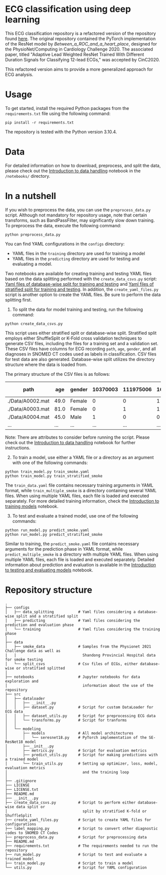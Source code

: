 <!--
  Title: ECG classification using deep learning 
  Description: A deep learning approach for ECG classification
  Author: tuijalei
-->

# ECG classification using deep learning 

This ECG classification repository is a refactored version of the repository found [here](https://github.com/ZhaoZhibin/Physionet2020model). The original repository contained the PyTorch implementation of the ResNet model by *Between_a_ROC_and_a_heart_place*, designed for the PhysioNet/Computing in Cardiology Challenge 2020. The associated paper, titled "Adaptive Lead Weighted ResNet Trained With Different Duration Signals for Classifying 12-lead ECGs," was accepted by CinC2020.

This refactored version aims to provide a more generalized approach for ECG analysis.


# Usage

To get started, install the required Python packages from the `requirements.txt` file using the following command:

```
pip install -r requirements.txt
```

The repository is tested with the Python version 3.10.4.


# Data

For detailed information on how to download, preprocess, and split the data, please check out the [Introduction to data handling](/notebooks/1_introduction_data_handling.ipynb) notebook in the `/notebooks/` directory.


# In a nutshell

If you wish to preprocess the data, you can use the `preprocess_data.py` script. Although not mandatory for repository usage, note that certain transforms, such as BandPassFilter, may significantly slow down training. To preprocess the data, execute the following command:

```
python preprocess_data.py
```

You can find YAML configurations in the `configs` directory:

* YAML files in the `training` directory are used for training a model
* YAML files in the `predicting` directory are used for testing and evaluating a model.

Two notebooks are available for creating training and testing YAML files based on the data splitting performed with the `create_data_csvs.py` script: [Yaml files of database-wise split for training and testing](/notebooks/2_physionet_DBwise_yaml_files.ipynb) and [Yaml files of stratified split for training and testing](/notebooks/2_physionet_stratified_yaml_files.ipynb). In addition, the `create_yaml_files.py` script is another option to create the YAML files. Be sure to perform the data splitting first.

1) To split the data for model training and testing, run the following command:

```
python create_data_csvs.py
```

This script uses either stratified split or database-wise split. Stratified split employs either ShuffleSplit or K-Fold cross validation techniques to generate CSV files, including the files for a training set and a validation set. These CSV files have columns for ECG recording `path`, `age`, `gender`, and all diagnoses in SNOMED CT codes used as labels in classification. CSV files for test data are also generated. Database-wise split utilizes the directory structure where the data is loaded from.

The primary structure of the CSV files is as follows:


| path  | age  | gender  | 10370003  | 111975006 | 164890007 | *other diagnoses...* |
| ------------- |-------------|-------------| ------------- |-------------|-------------|-------------|
| ./Data/A0002.mat | 49.0 | Female | 0 | 0 | 1 | ... |
| ./Data/A0003.mat | 81.0 | Female | 0 | 1 | 1 | ... |
| ./Data/A0004.mat | 45.0 |  Male  | 1 | 0 | 0 | ... |
| ... | ... |  ...  | ... | ... | ... | ... |


Note: There are attributes to consider before running the script. Please check out the [Introduction to data handling](/notebooks/1_introduction_data_handling.ipynb) notebook for further instructions.

2) To train a model, use either a YAML file or a directory as an argument with one of the following commands:

```
python train_model.py train_smoke.yaml
python train_model.py train_stratified_smoke
```

The `train_data.yaml` file contains necessary training arguments in YAML format, while `train_multiple_smoke` is a directory containing several YAML files. When using multiple YAML files, each file is loaded and executed separately. For more detailed training information, check the [Introduction to training models](/notebooks/3_introduction_training.ipynb) notebook.

3) To test and evaluate a trained model, use one of the following commands:

```
python run_model.py predict_smoke.yaml
python run_model.py predict_stratified_smoke
```

 Similar to training, the `predict_smoke.yaml` file contains necessary arguments for the prediction phase in YAML format, while `predict_multiple_smoke` is a directory with multiple YAML files. When using multiple YAML files, each file is loaded and executed separately. Detailed information about prediction and evaluation is available in the [Introduction to testing and evaluating models](/notebooks/4_introduction_testing_evaluation.ipynb) notebook.


# Repository structure

```
.
├── configs                      
│   ├── data_splitting           # Yaml files considering a database-wise split and a stratified split   
│   ├── predicting               # Yaml files considering the prediction and evaluation phase
│   └── training                 # Yaml files considering the training phase
│   
├── data
│   ├── smoke_data               # Samples from the Physionet 2021 Challenge data as well as
|   |                              Shandong Provincial Hospital data for smoke testing
│   └── split_csvs               # Csv files of ECGs, either database-wise or stratified splitted
│
├── notebooks                    # Jupyter notebooks for data exploration and 
│                                  information about the use of the repository
├── src        
│   ├── dataloader 
│   │   ├── __init__.py
│   │   ├── dataset.py           # Script for custom DataLoader for ECG data
│   │   ├── dataset_utils.py     # Script for preprocessing ECG data
│   │   └── transforms.py        # Script for tranforms
│   │
│   └── modeling 
│       ├── models               # All model architectures
│       │   └── seresnet18.py    # PyTorch implementation of the SE-ResNet18 model
│       ├──__init__.py
│       ├── metrics.py           # Script for evaluation metrics
│       ├── predict_utils.py     # Script for making predictions with a trained model
│       └── train_utils.py       # Setting up optimizer, loss, model, evaluation metrics
│                                  and the training loop
│
├── .gitignore
├── LICENSE
├── LICENSE.txt
├── README.md
├── __init__.py
├── create_data_csvs.py          # Script to perform either database-wise data split or
│                                  split by stratified K-fold or ShuffleSplit
├── create_yaml_files.py         # Script to create YAML files for configurations
├── label_mapping.py             # Script to convert other diagnostic codes to SNOMED CT Codes
├── preprocess_data.py           # Script for preprocessing data
├── README.md
├── requirements.txt             # The requirements needed to run the repository
├── run_model.py                 # Script to test and evaluate a trained model
├── train_model.py               # Script to train a model
└── utils.py                     # Script for YAML configuration

```

